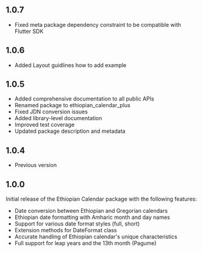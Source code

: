 ## 1.0.7

* Fixed meta package dependency constraint to be compatible with Flutter SDK

## 1.0.6

* Added Layout guidlines how to add example

## 1.0.5

* Added comprehensive documentation to all public APIs
* Renamed package to ethiopian_calendar_plus
* Fixed JDN conversion issues
* Added library-level documentation
* Improved test coverage
* Updated package description and metadata

## 1.0.4

* Previous version

## 1.0.0

Initial release of the Ethiopian Calendar package with the following features:

* Date conversion between Ethiopian and Gregorian calendars
* Ethiopian date formatting with Amharic month and day names
* Support for various date format styles (full, short)
* Extension methods for DateFormat class
* Accurate handling of Ethiopian calendar's unique characteristics
* Full support for leap years and the 13th month (Pagume)
